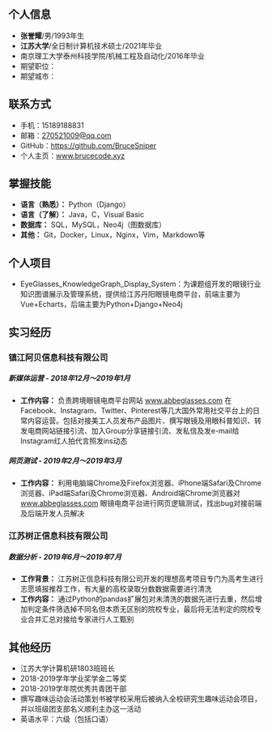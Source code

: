  ## 个人信息


 * **张誉耀**/男/1993年生
 * **江苏大学**/全日制计算机技术硕士/2021年毕业
 * 南京理工大学泰州科技学院/机械工程及自动化/2016年毕业
 * 期望职位：
 * 期望城市：

 ## 联系方式
 
 * 手机：15189188831
 * 邮箱：270521009@qq.com
 * GitHub：https://github.com/BruceSniper
 * 个人主页：www.brucecode.xyz

 ## 掌握技能
 
 * **语言（熟悉）：** Python（Django）
 * **语言（了解）：** Java，C，Visual Basic
 * **数据库：** SQL，MySQL，Neo4j（图数据库）
 * **其他：** Git，Docker，Linux，Nginx，Vim，Markdown等

 ## 个人项目
 
 * EyeGlasses_KnowledgeGraph_Display_System：为课题组开发的眼镜行业知识图谱展示及管理系统，提供给江苏丹阳眼镜电商平台，前端主要为Vue+Echarts，后端主要为Python+Django+Neo4j

## 实习经历

### 镇江阿贝信息科技有限公司
##### 新媒体运营 - 2018年12月～2019年1月
* **工作内容：** 负责跨境眼镜电商平台网站 www.abbeglasses.com 在Facebook、Instagram、Twitter、Pinterest等几大国外常用社交平台上的日常内容运营。包括对接美工人员发布产品图片、撰写眼镜及用眼科普知识、转发电商网站链接引流、加入Group分享链接引流、发私信及发e-mail给Instagram红人拍代言照发ins动态


##### 网页测试 - 2019年2月～2019年3月
* **工作内容：** 利用电脑端Chrome及Firefox浏览器、iPhone端Safari及Chrome浏览器、iPad端Safari及Chrome浏览器、Android端Chrome浏览器对 www.abbeglasses.com 眼镜电商平台进行网页逻辑测试，找出bug对接前端及后端开发人员解决

### 江苏树正信息科技有限公司
##### 数据分析 - 2019年6月～2019年7月
* **工作背景：** 江苏树正信息科技有限公司开发的理想高考项目专门为高考生进行志愿填报推荐工作，有大量的高校录取分数数据需要进行清洗
* **工作内容：** 通过Python的pandas扩展包对未清洗的数据先进行去重，然后增加判定条件筛选掉不同名但本质无区别的院校专业，最后将无法判定的院校专业合并汇总对接给专家进行人工甄别

## 其他经历
* 江苏大学计算机研1803班班长
* 2018-2019学年学业奖学金二等奖
* 2018-2019学年院优秀共青团干部
* 撰写趣味运动会活动策划书被学校采用后被纳入全校研究生趣味运动会项目，并以班级团支部名义顺利主办这一活动
* 英语水平：六级（包括口语）